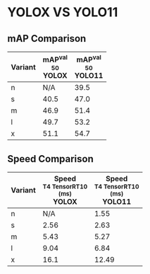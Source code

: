 ---
---

# YOLOX VS YOLO11

## mAP Comparison

| **Variant** | <center><span style='width: 400px;'>**mAP<sup>val<br>50**<br>**YOLOX**</span></center> | <center><span style='width: 400px;'>**mAP<sup>val<br>50**<br>**YOLO11**</span></center> |
| ----------- | -------------------------------------------------------------------------------------- | --------------------------------------------------------------------------------------- |
| n           | N/A                                                                                    | 39.5                                                                                    |
| s           | 40.5                                                                                   | 47.0                                                                                    |
| m           | 46.9                                                                                   | 51.4                                                                                    |
| l           | 49.7                                                                                   | 53.2                                                                                    |
| x           | 51.1                                                                                   | 54.7                                                                                    |

## Speed Comparison

| **Variant** | <center><span style='width: 200px;'>**Speed**<br><sup>T4 TensorRT10<br>(ms)</sup><br>**YOLOX**</span></center> | <center><span style='width: 200px;'>**Speed**<br><sup>T4 TensorRT10<br>(ms)</sup><br>**YOLO11**</span></center> |
| ----------- | -------------------------------------------------------------------------------------------------------------- | --------------------------------------------------------------------------------------------------------------- |
| n           | N/A                                                                                                            | 1.55                                                                                                            |
| s           | 2.56                                                                                                           | 2.63                                                                                                            |
| m           | 5.43                                                                                                           | 5.27                                                                                                            |
| l           | 9.04                                                                                                           | 6.84                                                                                                            |
| x           | 16.1                                                                                                           | 12.49                                                                                                           |
